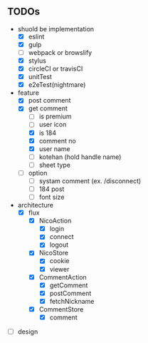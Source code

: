 ## TODOs

- shuold be implementation
  - [x] eslint
  - [x] gulp
  - [ ] webpack or browslify
  - [x] stylus
  - [x] circleCI or travisCI
  - [x] unitTest
  - [x] e2eTest(nightmare)

- feature
  - [x] post comment
  - [x] get comment
    - [ ] is premium
    - [ ] user icon
    - [x] is 184
    - [x] comment no
    - [x] user name
    - [ ] kotehan (hold handle name)
    - [ ] sheet type
  - [ ] option
    - [ ] systam comment (ex. /disconnect)
    - [ ] 184 post
    - [ ] font size

- architecture
  - [x] flux
    - [x] NicoAction
      - [x] login
      - [x] connect
      - [x] logout
    - [x] NicoStore
      - [x] cookie
      - [x] viewer
    - [x] CommentAction
      - [x] getComment
      - [x] postComment
      - [x] fetchNickname
    - [x] CommentStore
      - [x] comment

- [ ] design

